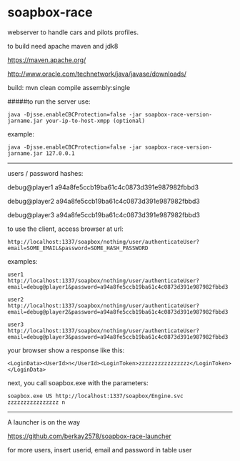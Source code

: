 # soapbox-race

webserver to handle cars and pilots profiles.

to build need apache maven and jdk8

https://maven.apache.org/

http://www.oracle.com/technetwork/java/javase/downloads/

build:
mvn clean compile assembly:single

#####to run the server use:

    java -Djsse.enableCBCProtection=false -jar soapbox-race-version-jarname.jar your-ip-to-host-xmpp (optional)

example:

    java -Djsse.enableCBCProtection=false -jar soapbox-race-version-jarname.jar 127.0.0.1

---

users / password hashes:

debug@player1	a94a8fe5ccb19ba61c4c0873d391e987982fbbd3

debug@player2	a94a8fe5ccb19ba61c4c0873d391e987982fbbd3

debug@player3	a94a8fe5ccb19ba61c4c0873d391e987982fbbd3

to use the client, access browser at url:

    http://localhost:1337/soapbox/nothing/user/authenticateUser?email=SOME_EMAIL&password=SOME_HASH_PASSWORD

examples:

    user1
    http://localhost:1337/soapbox/nothing/user/authenticateUser?email=debug@player1&password=a94a8fe5ccb19ba61c4c0873d391e987982fbbd3
    
    user2
    http://localhost:1337/soapbox/nothing/user/authenticateUser?email=debug@player2&password=a94a8fe5ccb19ba61c4c0873d391e987982fbbd3
    
    user3
    http://localhost:1337/soapbox/nothing/user/authenticateUser?email=debug@player3&password=a94a8fe5ccb19ba61c4c0873d391e987982fbbd3

your browser show a response like this:

    <LoginData><UserId>n</UserId><LoginToken>zzzzzzzzzzzzzzzz</LoginToken></LoginData>

next, you call soapbox.exe with the parameters: 

    soapbox.exe US http://localhost:1337/soapbox/Engine.svc zzzzzzzzzzzzzzzz n
    
---

A launcher is on the way

https://github.com/berkay2578/soapbox-race-launcher

for more users, insert userid, email and password in table user
